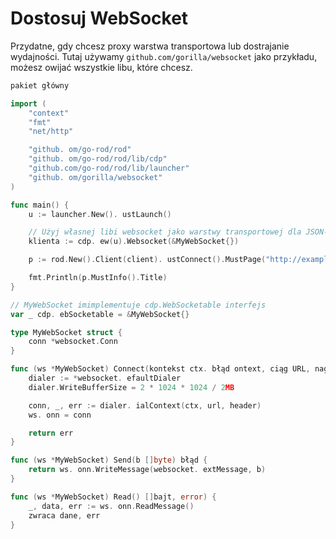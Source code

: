 # Dostosuj WebSocket

Przydatne, gdy chcesz proxy warstwa transportowa lub dostrajanie wydajności. Tutaj używamy `github.com/gorilla/websocket` jako przykładu, możesz owijać wszystkie libu, które chcesz.

```go
pakiet główny

import (
    "context"
    "fmt"
    "net/http"

    "github. om/go-rod/rod"
    "github. om/go-rod/rod/lib/cdp"
    "github.com/go-rod/rod/lib/launcher"
    "github. om/gorilla/websocket"
)

func main() {
    u := launcher.New(). ustLaunch()

    // Użyj własnej libi websocket jako warstwy transportowej dla JSON-RPC
    klienta := cdp. ew(u).Websocket(&MyWebSocket{})

    p := rod.New().Client(client). ustConnect().MustPage("http://example.com")

    fmt.Println(p.MustInfo().Title)
}

// MyWebSocket imimplementuje cdp.WebSocketable interfejs
var _ cdp. ebSocketable = &MyWebSocket{}

type MyWebSocket struct {
    conn *websocket.Conn
}

func (ws *MyWebSocket) Connect(kontekst ctx. błąd ontext, ciąg URL, nagłówek http.Header) {
    dialer := *websocket. efaultDialer
    dialer.WriteBufferSize = 2 * 1024 * 1024 / 2MB

    conn, _, err := dialer. ialContext(ctx, url, header)
    ws. onn = conn

    return err
}

func (ws *MyWebSocket) Send(b []byte) błąd {
    return ws. onn.WriteMessage(websocket. extMessage, b)
}

func (ws *MyWebSocket) Read() []bajt, error) {
    _, data, err := ws. onn.ReadMessage()
    zwraca dane, err
}
```
